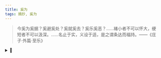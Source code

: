 ```yaml
---
title: 奚为
tags: 摘抄, 奚为
---
```


> 今奚为奚据？奚避奚处？奚就奚去？奚乐奚恶？……褚小者不可以怀大，绠短者不可以汲深。……名止于实，义设于适，是之谓条达而福持。——《庄子·外篇·至乐》

<details><summary>📝</summary>
参考译文：现在，应该做些什么又依据什么？回避什么又安心什么？靠近什么又舍弃什么？喜欢什么又讨厌什么？……布袋小的不可能包容大东西，水桶上的绳索短了不可能汲取深井里的水。……名义的留存在于符合实际，合宜的措置在于适应自然，这就叫条理通达而福德长久地得到保持。
</details>